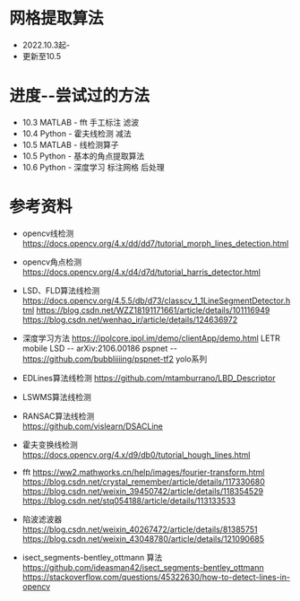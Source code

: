# 网格提取算法
* 2022.10.3起-
* 更新至10.5

# 进度--尝试过的方法
* 10.3 MATLAB - fft 手工标注 滤波
* 10.4 Python - 霍夫线检测 减法
* 10.5 MATLAB - 线检测算子
* 10.5 Python - 基本的角点提取算法 
* 10.6 Python - 深度学习 标注网格 后处理


# 参考资料
* opencv线检测
https://docs.opencv.org/4.x/dd/dd7/tutorial_morph_lines_detection.html

* opencv角点检测
https://docs.opencv.org/4.x/d4/d7d/tutorial_harris_detector.html

* LSD、FLD算法线检测
https://docs.opencv.org/4.5.5/db/d73/classcv_1_1LineSegmentDetector.html
https://blog.csdn.net/WZZ18191171661/article/details/101116949
https://blog.csdn.net/wenhao_ir/article/details/124636972

* 深度学习方法 
https://ipolcore.ipol.im/demo/clientApp/demo.html
LETR
mobile LSD -- arXiv:2106.00186
pspnet -- https://github.com/bubbliiiing/pspnet-tf2
yolo系列

* EDLines算法线检测
https://github.com/mtamburrano/LBD_Descriptor

* LSWMS算法线检测

* RANSAC算法线检测  
https://github.com/vislearn/DSACLine

* 霍夫变换线检测
https://docs.opencv.org/4.x/d9/db0/tutorial_hough_lines.html

* fft
https://ww2.mathworks.cn/help/images/fourier-transform.html
https://blog.csdn.net/crystal_remember/article/details/117330680
https://blog.csdn.net/weixin_39450742/article/details/118354529
https://blog.csdn.net/stq054188/article/details/113133533

* 陷波滤波器
https://blog.csdn.net/weixin_40267472/article/details/81385751
https://blog.csdn.net/weixin_43048780/article/details/121090685

* isect_segments-bentley_ottmann 算法
https://github.com/ideasman42/isect_segments-bentley_ottmann
https://stackoverflow.com/questions/45322630/how-to-detect-lines-in-opencv

